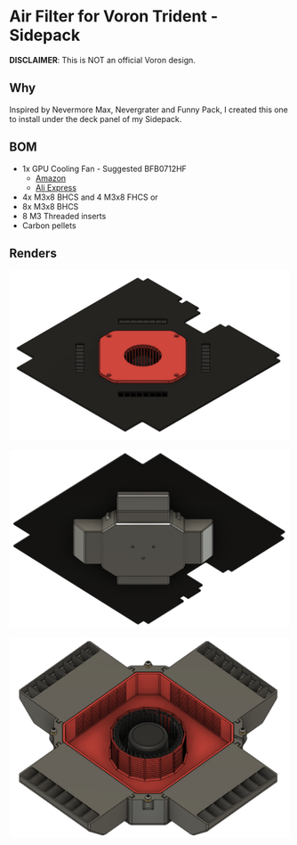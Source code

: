 # Air Filter for Voron Trident - Sidepack

**DISCLAIMER**: This is NOT an official Voron design.

## Why

Inspired by Nevermore Max, Nevergrater and Funny Pack, I created this one to install under the deck panel of my Sidepack.


## BOM

- 1x GPU Cooling Fan - Suggested BFB0712HF
  - [Amazon](https://www.amazon.com/dp/B09LSF5Y2C)
  - [Ali Express](https://www.aliexpress.us/item/2251832490936587.html)
- 4x M3x8 BHCS and 4 M3x8 FHCS or
- 8x M3x8 BHCS
- 8 M3 Threaded inserts
- Carbon pellets 


## Renders

<p align="center">
  <img src="images/image1.png" width="800">
</p>

<p align="center">
  <img src="images/image2.png" width="800">
</p>

<p align="center">
  <img src="images/image3.png" width="800">
</p>
